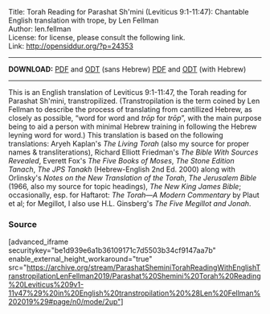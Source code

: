 <html>
<head></head>
<body>
Title: Torah Reading for Parashat Sh'mini (Leviticus 9:1-11:47): Chantable English translation with trope, by Len Fellman<br />
Author: len.fellman<br />
License: for license, please consult the following link.<br />
Link: <a href="http://opensiddur.org/?p=24353">http://opensiddur.org/?p=24353</a>
<p />
<hr />

<style type="text/css" media="all">.printfriendly {display: none!important;}</style>

<strong>DOWNLOAD:</strong> 
<a href="https://archive.org/download/ParashatSheminiTorahReadingWithEnglishTranstropilationLenFellman2019/Parashat%20Shemini%20Torah%20Reading%20Leviticus%209v1-11v47%29%20in%20English%20transtropilation%20%28Len%20Fellman%202019%29%20-%20english%20only.pdf">PDF</a> and <a href="https://archive.org/download/ParashatSheminiTorahReadingWithEnglishTranstropilationLenFellman2019/Parashat%20Shemini%20Torah%20Reading%20Leviticus%209v1-11v47%29%20in%20English%20transtropilation%20%28Len%20Fellman%202019%29%20-%20english%20only.odt">ODT</a> (sans Hebrew) 
<a href="https://archive.org/download/ParashatSheminiTorahReadingWithEnglishTranstropilationLenFellman2019/Parashat%20Shemini%20Torah%20Reading%20Leviticus%209v1-11v47%29%20in%20English%20transtropilation%20%28Len%20Fellman%202019%29.pdf">PDF</a> and <a href="https://archive.org/download/ParashatSheminiTorahReadingWithEnglishTranstropilationLenFellman2019/Parashat%20Shemini%20Torah%20Reading%20Leviticus%209v1-11v47%29%20in%20English%20transtropilation%20%28Len%20Fellman%202019%29.odt">ODT</a> (with Hebrew)


<hr />

This is an English translation of Leviticus 9:1-11:47, the Torah reading for Parashat Sh'mini, transtropilized. (Transtropilation is the term coined by Len Fellman to describe the process of translating from cantillized Hebrew, as closely as possible, “word for word and <em>trōp</em> for <em>trōp</em>”, with the main purpose being to aid a person with minimal Hebrew training in following the Hebrew leyning word for word.) This translation is based on the following translations: Aryeh Kaplan's <em>The Living Torah</em> (also my source for proper names & transliterations), Richard Elliott Friedman's <em>The Bible With Sources Revealed</em>, Everett Fox's <em>The Five Books of Moses</em>, <em>The Stone Edition Tanach</em>, <em>The JPS Tanakh</em> (Hebrew-English 2nd Ed. 2000) along with Orlinsky's <em>Notes on the New Translation of the Torah</em>, <em>The Jerusalem Bible</em> (1966, also my source for topic headings), <em>The New King James Bible</em>; occasionally, esp. for Haftarot: <em>The Torah—A Modern Commentary</em> by Plaut et al; for Megillot, I also use H.L. Ginsberg's <em>The Five Megillot and Jonah</em>.

<h3>Source</h3>

[advanced_iframe securitykey="be1d939e6a1b36109171c7d5503b34cf9147aa7b" enable_external_height_workaround="true" src="https://archive.org/stream/ParashatSheminiTorahReadingWithEnglishTranstropilationLenFellman2019/Parashat%20Shemini%20Torah%20Reading%20Leviticus%209v1-11v47%29%20in%20English%20transtropilation%20%28Len%20Fellman%202019%29#page/n0/mode/2up"]

</body>
</html>